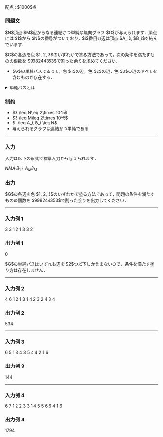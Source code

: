 
<div>

<span>

<span>

<p>
配点 : $1000$点
</p>

<div>

<section>

### **問題文**

<p>
$N$頂点 $M$辺からなる連結かつ単純な無向グラフ $G$が与えられます．頂点には $1$から $N$の番号がついており，$i$番目の辺は頂点 $A_i$, $B_i$を結んでいます．
</p>

<p>
$G$の各辺を色 $1, 2, 3$のいずれかで塗る方法であって，次の条件を満たすものの個数を $998244353$で割った余りを求めてください．
</p>

<ul>

<li>
$G$の単純パスであって，色 $1$の辺，色 $2$の辺，色 $3$の辺のすべてを含むものが存在する．
</li>

</ul>

<details>

<summary>
単純パスとは
</summary>
単純パスとは，頂点の列 $(v_1, \ldots, v_{k+1})$および辺の列 $(e_1, \ldots, e_k)$の組であって，以下を満たすもののことをいいます．

<ul>

<li>
$i\neq j \implies v_i\neq v_j$
</li>

<li>
辺 $e_i$は頂点 $v_i$と $v_{i+1}$を結ぶ．
</li>

</ul>

</details>

</section>

</div>

<div>

<section>

### **制約**

<ul>

<li>
$3 \leq N\leq 2\times 10^5$
</li>

<li>
$3 \leq M\leq 2\times 10^5$
</li>

<li>
$1 \leq A_i, B_i \leq N$
</li>

<li>
与えられるグラフは連結かつ単純である
</li>

</ul>

</section>

</div>

---

<div>

<div>

<section>

### **入力**

<p>
入力は以下の形式で標準入力から与えられます．
</p>

<div>

$N$$M$$A_1$$B_1$$\vdots$$A_M$$B_M$
</div>

</section>

</div>

<div>

<section>

### **出力**

<p>
$G$の各辺を色 $1, 2, 3$のいずれかで塗る方法であって，問題の条件を満たすものの個数を $998244353$で割った余りを出力してください．
</p>

</section>

</div>

</div>

---

<div>

<section>

### **入力例 1**

<div>

3 3
1 2
1 3
3 2

</div>

</section>

</div>

<div>

<section>

### **出力例 1**

<div>

0

</div>

<p>
$G$の単純パスはいずれも辺を $2$つ以下しか含まないので，条件を満たす塗り方は存在しません．
</p>

</section>

</div>

---

<div>

<section>

### **入力例 2**

<div>

4 6
1 2
1 3
1 4
2 3
2 4
3 4

</div>

</section>

</div>

<div>

<section>

### **出力例 2**

<div>

534

</div>

</section>

</div>

---

<div>

<section>

### **入力例 3**

<div>

6 5
1 3
4 3
5 4
4 2
1 6

</div>

</section>

</div>

<div>

<section>

### **出力例 3**

<div>

144

</div>

</section>

</div>

---

<div>

<section>

### **入力例 4**

<div>

6 7
1 2
2 3
3 1
4 5
5 6
6 4
1 6

</div>

</section>

</div>

<div>

<section>

### **出力例 4**

<div>

1794

</div>

</section>

</div>

</span>

</span>

</div>
